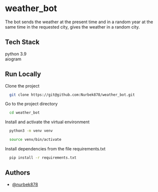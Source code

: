 # weather_bot
The bot sends the weather at the present time and in a random year at the same time in the requested city, gives the weather in a random city.

## Tech Stack

python 3.9\
aiogram

## Run Locally

Clone the project

```bash
  git clone https://git@github.com:Nurbek878/weather_bot.git
```

Go to the project directory

```bash
  cd weather_bot
```
Install and activate the virtual environment
```bash
  python3 -m venv venv
```
```bash
  source venv/bin/activate
```
Install dependencies from the file requirements.txt

```bash
  pip install -r requirements.txt
```

## Authors

- [@nurbek878](https://github.com/Nurbek878)
